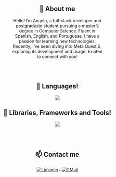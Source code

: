 <h2 align="center">👋 About me</h2>

<div style="width: 300px; margin: 0 auto;">
<p align="center">  
Hello! I’m Angelo, a full-stack developer and postgraduate student pursuing a master’s degree in Computer Science. Fluent in Spanish, English, and Portuguese, I have a passion for learning new technologies. Recently, I’ve been diving into Meta Quest 2, exploring its development and usage. Excited to connect with you!
</p>
</div>

<br/>
<br/>
   
<h2 align="center">🔭 Languages!</h2>

<p align="center">
  <a href="https://skillicons.dev">
    <img src="https://skillicons.dev/icons?i=js,html,css,mysql,postgres,react,vite,ruby,rails,py,blender,unity,godot&perline=10" />
  </a>
</p>

<h2 align="center">🤔 Libraries, Frameworks and Tools!</h2>
<p align="center">
  <a href="https://skillicons.dev">
    <img src="https://skillicons.dev/icons?i=emotion,heroku,styledcomponents,figma,vscode,git,github&perline=10" />
  </a>
</p>
 
 
<br/>
<br/>
 
<h2 align="center">📫 Contact me</h2>

<p align="center">
<a href="https://www.linkedin.com/in/angelo-coronado-m/" target="_blank">
<img src="https://raw.githubusercontent.com/klaasnicolaas/ColoredBadges/master/svg/social/linkedin.svg" alt="Linkedin" style="vertical-align:top; margin:4px">
</a>  
<a href="mailto:angmogollon@gmail.com" target="_blank">
<img src="https://raw.githubusercontent.com/klaasnicolaas/ColoredBadges/prod/svg/social/gmail.svg" alt="GMail" style="vertical-align:top; margin:4px">
</a>
</p>

<!--
**Angelinis/angelinis** is a ✨ _special_ ✨ repository because its `README.md` (this file) appears on your GitHub profile.

Here are some ideas to get you started:

- 🔭 I’m currently working on ...
- 🌱 I’m currently learning ...
- 👯 I’m looking to collaborate on ...
- 🤔 I’m looking for help with ...
- 💬 Ask me about ...
- 📫 How to reach me: ...
- 😄 Pronouns: ...
- ⚡ Fun fact: ...
-->

